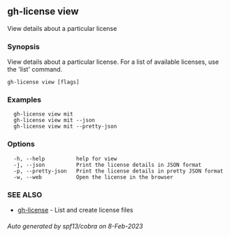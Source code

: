 ## gh-license view

View details about a particular license

### Synopsis

View details about a particular license. For a list of available licenses, use the 'list' command.

```
gh-license view [flags]
```

### Examples

```
  gh-license view mit
  gh-license view mit --json
  gh-license view mit --pretty-json

```

### Options

```
  -h, --help          help for view
  -j, --json          Print the license details in JSON format
  -p, --pretty-json   Print the license details in pretty JSON format
  -w, --web           Open the license in the browser
```

### SEE ALSO

* [gh-license](gh-license.md)	 - List and create license files

###### Auto generated by spf13/cobra on 8-Feb-2023
